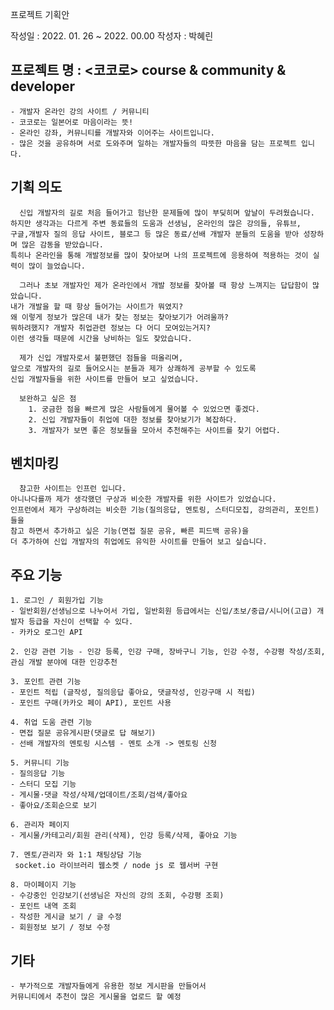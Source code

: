 
프로젝트 기획안

작성일 : 2022. 01. 26 ~ 2022. 00.00
작성자 : 박혜린
##	프로젝트 명 :  <코코로>  course & community & developer
	- 개발자 온라인 강의 사이트 / 커뮤니티 
    - 코코로는 일본어로 마음이라는 뜻! 
	- 온라인 강좌, 커뮤니티를 개발자와 이어주는 사이트입니다. 
	- 많은 것을 공유하며 서로 도와주며 일하는 개발자들의 따뜻한 마음을 담는 프로젝트 입니다.
  
##	기획 의도 
	  신입 개발자의 길로 처음 들어가고 험난한 문제들에 많이 부딪히며 앞날이 두려웠습니다. 
	하지만 생각과는 다르게 주변 동료들의 도움과 선생님, 온라인의 많은 강의들, 유튜브,
	구글,개발자 질의 응답 사이트, 블로그 등 많은 동료/선배 개발자 분들의 도움을 받아 성장하며 많은 감동을 받았습니다.
	특히나 온라인을 통해 개발정보를 많이 찾아보며 나의 프로젝트에 응용하여 적용하는 것이 실력이 많이 늘었습니다.

	  그러나 초보 개발자인 제가 온라인에서 개발 정보를 찾아볼 때 항상 느껴지는 답답함이 많았습니다. 
	내가 개발을 할 때 항상 들어가는 사이트가 뭐였지?
    왜 이렇게 정보가 많은데 내가 찾는 정보는 찾아보기가 어려울까?
	뭐하려했지? 개발자 취업관련 정보는 다 어디 모여있는거지? 
    이런 생각들 때문에 시간을 낭비하는 일도 잦았습니다.

	  제가 신입 개발자로서 불편했던 점들을 떠올리며, 
    앞으로 개발자의 길로 들어오시는 분들과 제가 상쾌하게 공부할 수 있도록
	신입 개발자들을 위한 사이트를 만들어 보고 싶었습니다.
	
	  보완하고 싶은 점
        1. 궁금한 점을 빠르게 많은 사람들에게 물어볼 수 있었으면 좋겠다.
        2. 신입 개발자들이 취업에 대한 정보를 찾아보기가 복잡하다.
        3. 개발자가 보면 좋은 정보들을 모아서 추천해주는 사이트를 찾기 어렵다.


##	벤치마킹 
	  참고한 사이트는 인프런 입니다. 
    아니나다를까 제가 생각했던 구상과 비슷한 개발자를 위한 사이트가 있었습니다. 
	인프런에서 제가 구상하려는 비슷한 기능(질의응답, 멘토링, 스터디모집, 강의관리, 포인트)들을 
    참고 하면서 추가하고 싶은 기능(면접 질문 공유, 빠른 피드백 공유)을
    더 추가하여 신입 개발자의 취업에도 유익한 사이트를 만들어 보고 싶습니다.

##	주요 기능 

	1. 로그인 / 회원가입 기능
	- 일반회원/선생님으로 나누어서 가입, 일반회원 등급에서는 신입/초보/중급/시니어(고급) 개발자 등급을 자신이 선택할 수 있다.
	- 카카오 로그인 API

	2. 인강 관련 기능 - 인강 등록, 인강 구매, 장바구니 기능, 인강 수정, 수강평 작성/조회, 관심 개발 분야에 대한 인강추천

	3. 포인트 관련 기능 
	- 포인트 적립 (글작성, 질의응답 좋아요, 댓글작성, 인강구매 시 적립)
	- 포인트 구매(카카오 페이 API), 포인트 사용

	4. 취업 도움 관련 기능 
	- 면접 질문 공유게시판(댓글로 답 해보기)
	- 선배 개발자의 멘토링 시스템 - 멘토 소개 -> 멘토링 신청 
	
	5. 커뮤니티 기능
	- 질의응답 기능
	- 스터디 모집 기능
	- 게시물·댓글 작성/삭제/업데이트/조회/검색/좋아요
	- 좋아요/조회순으로 보기 
	
	6. 관리자 페이지
	- 게시물/카테고리/회원 관리(삭제), 인강 등록/삭제, 좋아요 기능

	7. 멘토/관리자 와 1:1 채팅상담 기능
	 socket.io 라이브러리 웹소켓 / node js 로 웹서버 구현
	 
	8. 마이페이지 기능
	- 수강중인 인강보기(선생님은 자신의 강의 조회, 수강평 조회)
	- 포인트 내역 조회
	- 작성한 게시글 보기 / 글 수정
	- 회원정보 보기 / 정보 수정
 
 ## 기타

	- 부가적으로 개발자들에게 유용한 정보 게시판을 만들어서 
    커뮤니티에서 추천이 많은 게시물을 업로드 할 예정
